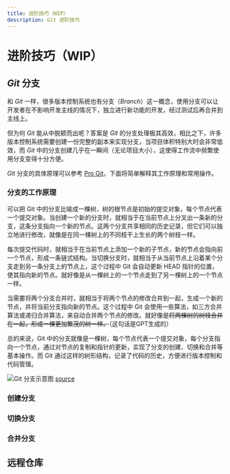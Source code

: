 ```yaml
---
title: 进阶技巧（WIP）
description: Git 进阶技巧
---
```


# 进阶技巧（WIP）

## *Git* 分支

和 *Git* 一样，很多版本控制系统也有分支（*Branch*）这一概念，使用分支可以让开发者在不影响开发主线的情况下，独立进行新功能的开发，经过测试后再合并到主线上。

但为何 *Git* 能从中脱颖而出呢？答案是 *Git* 的分支处理极其高效，相比之下，许多版本控制系统需要创建一份完整的副本来实现分支，当项目体积特别大时会非常低效，而 *Git* 中的分支创建几乎在一瞬间（无论项目大小），这使得工作流中频繁使用分支变得十分方便。

*Git* 分支的具体原理可以参考 [Pro Git](https://git-scm.com/book/zh/v2/Git-%E5%88%86%E6%94%AF-%E5%88%86%E6%94%AF%E7%AE%80%E4%BB%8B)，下面将简单解释其工作原理和常用操作。

### 分支的工作原理

可以把 Git 中的分支比喻成一棵树，树的根节点是初始的提交对象，每个节点代表一个提交对象。当创建一个新的分支时，就相当于在当前节点上分叉出一条新的分支，这条分支指向一个新的节点。这两个分支共享相同的历史记录，但它们可以独立地进行修改，就像是在同一棵树上的不同枝干上生长的两个树枝一样。

每次提交代码时，就相当于在当前节点上添加一个新的子节点，新的节点会指向前一个节点，形成一条链式结构。当切换分支时，就相当于从当前节点上沿着某个分支走到另一条分支上的节点上，这个过程中 Git 会自动更新 HEAD 指针的位置，使其指向新的节点。就好像是从一棵树上的一个节点走到了另一棵树上的一个节点一样。

当需要将两个分支合并时，就相当于将两个节点的修改合并到一起，生成一个新的节点，并将当前分支指向新的节点。这个过程中 Git 会使用一些算法，如三方合并算法或递归合并算法，来自动合并两个节点的修改。就好像是~~将两棵树的树枝合并在一起，形成一棵更加繁茂的树一样。~~（这句话是GPT生成的）

总的来说，Git 中的分支就像是一棵树，每个节点代表一个提交对象，每个分支指向一个节点，通过对节点的复制和指针的更新，实现了分支的创建、切换和合并等基本操作。而 Git 通过这样的树形结构，记录了代码的历史，方便进行版本控制和代码管理。

![Git 分支示意图](/img/4/4/Branch.png)
[source](https://wac-cdn.atlassian.com/dam/jcr:39ab5e67-39a7-4cd2-9cf4-98bc89dffd9a/01%20Feature%20Branch%20Workflow.svg?cdnVersion=960)


### 创建分支


### 切换分支


### 合并分支


## 远程仓库

